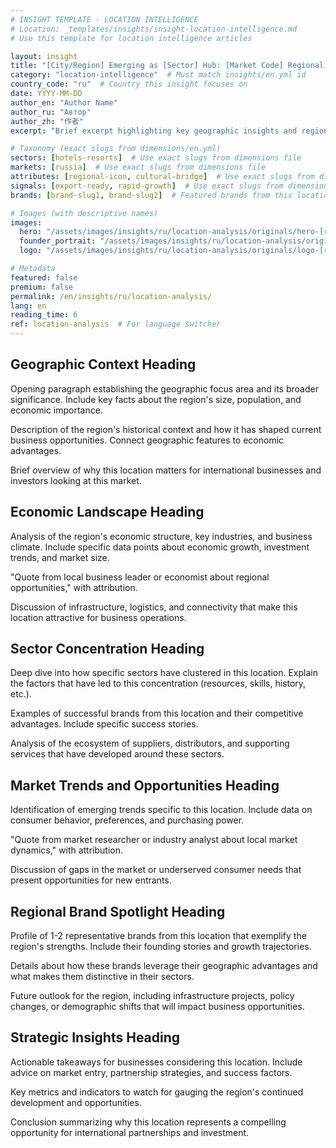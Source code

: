 ```yaml
---
# INSIGHT TEMPLATE - LOCATION INTELLIGENCE
# Location: _templates/insights/insight-location-intelligence.md
# Use this template for location intelligence articles

layout: insight
title: "[City/Region] Emerging as [Sector] Hub: [Market Code] Regional Analysis"
category: "location-intelligence"  # Must match insights/en.yml id
country_code: "ru"  # Country this insight focuses on
date: YYYY-MM-DD
author_en: "Author Name"
author_ru: "Автор"
author_zh: "作者"
excerpt: "Brief excerpt highlighting key geographic insights and regional trends (1-2 sentences)"

# Taxonomy (exact slugs from dimensions/en.yml)
sectors: [hotels-resorts]  # Use exact slugs from dimensions file
markets: [russia]  # Use exact slugs from dimensions file
attributes: [regional-icon, cultural-bridge]  # Use exact slugs from dimensions file
signals: [export-ready, rapid-growth]  # Use exact slugs from dimensions file
brands: [brand-slug1, brand-slug2]  # Featured brands from this location

# Images (with descriptive names)
images:
  hero: "/assets/images/insights/ru/location-analysis/originals/hero-[region-landmark].jpg"
  founder_portrait: "/assets/images/insights/ru/location-analysis/originals/founder-portrait-[name].jpg"  # Optional
  logo: "/assets/images/insights/ru/location-analysis/originals/logo-[regional-brand].jpg"  # Optional

# Metadata
featured: false
premium: false
permalink: /en/insights/ru/location-analysis/
lang: en
reading_time: 6
ref: location-analysis  # For language switcher
---
```


## Geographic Context Heading

Opening paragraph establishing the geographic focus area and its broader significance. Include key facts about the region's size, population, and economic importance.

Description of the region's historical context and how it has shaped current business opportunities. Connect geographic features to economic advantages.

Brief overview of why this location matters for international businesses and investors looking at this market.

## Economic Landscape Heading

Analysis of the region's economic structure, key industries, and business climate. Include specific data points about economic growth, investment trends, and market size.

"Quote from local business leader or economist about regional opportunities," with attribution.

Discussion of infrastructure, logistics, and connectivity that make this location attractive for business operations.

## Sector Concentration Heading

Deep dive into how specific sectors have clustered in this location. Explain the factors that have led to this concentration (resources, skills, history, etc.).

Examples of successful brands from this location and their competitive advantages. Include specific success stories.

Analysis of the ecosystem of suppliers, distributors, and supporting services that have developed around these sectors.

## Market Trends and Opportunities Heading

Identification of emerging trends specific to this location. Include data on consumer behavior, preferences, and purchasing power.

"Quote from market researcher or industry analyst about local market dynamics," with attribution.

Discussion of gaps in the market or underserved consumer needs that present opportunities for new entrants.

## Regional Brand Spotlight Heading

Profile of 1-2 representative brands from this location that exemplify the region's strengths. Include their founding stories and growth trajectories.

Details about how these brands leverage their geographic advantages and what makes them distinctive in their sectors.

Future outlook for the region, including infrastructure projects, policy changes, or demographic shifts that will impact business opportunities.

## Strategic Insights Heading

Actionable takeaways for businesses considering this location. Include advice on market entry, partnership strategies, and success factors.

Key metrics and indicators to watch for gauging the region's continued development and opportunities.

Conclusion summarizing why this location represents a compelling opportunity for international partnerships and investment.